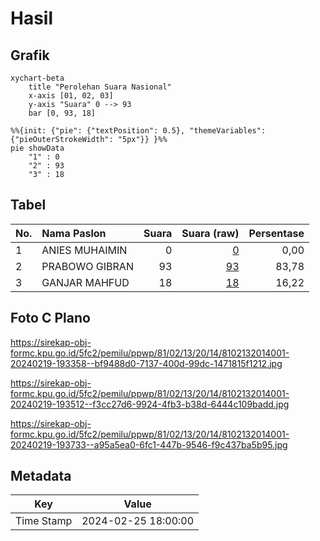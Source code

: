 # Hasil

## Grafik

```mermaid
xychart-beta
    title "Perolehan Suara Nasional"
    x-axis [01, 02, 03]
    y-axis "Suara" 0 --> 93
    bar [0, 93, 18]
```

```mermaid
%%{init: {"pie": {"textPosition": 0.5}, "themeVariables": {"pieOuterStrokeWidth": "5px"}} }%%
pie showData
    "1" : 0
    "2" : 93
    "3" : 18
```

## Tabel

| No. | Nama Paslon    | Suara | Suara (raw) | Persentase |
|:--- |:-------------- | -----:| -----------:| ----------:|
| 1   | ANIES MUHAIMIN | 0     | [0][p-1]    | 0,00       |
| 2   | PRABOWO GIBRAN | 93    | [93][p-2]   | 83,78      |
| 3   | GANJAR MAHFUD  | 18    | [18][p-3]   | 16,22      |


[p-1]: https://github.com/gigit-pemilu/pemilu-2024/blob/main/pilpres/hitung-suara/sub/81-maluku/sub/02-maluku-tenggara/sub/13-kei-kecil-timur/sub/2014-semawi/sub/001-tps/sub/paslon-1.txt
[p-2]: https://github.com/gigit-pemilu/pemilu-2024/blob/main/pilpres/hitung-suara/sub/81-maluku/sub/02-maluku-tenggara/sub/13-kei-kecil-timur/sub/2014-semawi/sub/001-tps/sub/paslon-2.txt
[p-3]: https://github.com/gigit-pemilu/pemilu-2024/blob/main/pilpres/hitung-suara/sub/81-maluku/sub/02-maluku-tenggara/sub/13-kei-kecil-timur/sub/2014-semawi/sub/001-tps/sub/paslon-3.txt

## Foto C Plano

https://sirekap-obj-formc.kpu.go.id/5fc2/pemilu/ppwp/81/02/13/20/14/8102132014001-20240219-193358--bf9488d0-7137-400d-99dc-1471815f1212.jpg

https://sirekap-obj-formc.kpu.go.id/5fc2/pemilu/ppwp/81/02/13/20/14/8102132014001-20240219-193512--f3cc27d6-9924-4fb3-b38d-6444c109badd.jpg

https://sirekap-obj-formc.kpu.go.id/5fc2/pemilu/ppwp/81/02/13/20/14/8102132014001-20240219-193733--a95a5ea0-6fc1-447b-9546-f9c437ba5b95.jpg


## Metadata

| Key        | Value               |
| ---------- | ------------------- |
| Time Stamp | 2024-02-25 18:00:00 |



